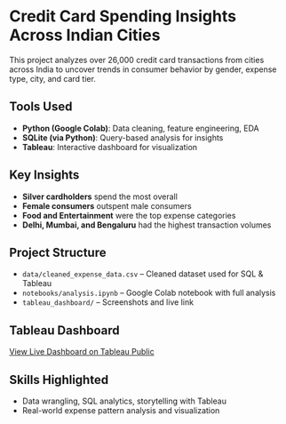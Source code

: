 # Credit Card Spending Insights Across Indian Cities

This project analyzes over 26,000 credit card transactions from cities across India to uncover trends in consumer behavior by gender, expense type, city, and card tier.

## Tools Used
- **Python (Google Colab)**: Data cleaning, feature engineering, EDA
- **SQLite (via Python)**: Query-based analysis for insights
- **Tableau**: Interactive dashboard for visualization

## Key Insights
- **Silver cardholders** spend the most overall
- **Female consumers** outspent male consumers
- **Food and Entertainment** were the top expense categories
- **Delhi, Mumbai, and Bengaluru** had the highest transaction volumes

## Project Structure
- `data/cleaned_expense_data.csv` – Cleaned dataset used for SQL & Tableau
- `notebooks/analysis.ipynb` – Google Colab notebook with full analysis
- `tableau_dashboard/` – Screenshots and live link

## Tableau Dashboard
[View Live Dashboard on Tableau Public](https://public.tableau.com/views/CreditCardSpendingInsightsAcrossIndianCities/Dashboard1)

## Skills Highlighted
- Data wrangling, SQL analytics, storytelling with Tableau
- Real-world expense pattern analysis and visualization
